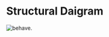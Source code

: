 # Structural Daigram
![behave](https://user-images.githubusercontent.com/98832333/156925806-4edc9c0b-3684-41c1-a752-a82c1820697f.png).
